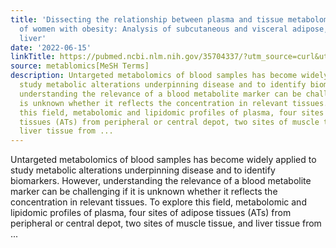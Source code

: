```yaml
---
title: 'Dissecting the relationship between plasma and tissue metabolome in a cohort
  of women with obesity: Analysis of subcutaneous and visceral adipose, muscle, and
  liver'
date: '2022-06-15'
linkTitle: https://pubmed.ncbi.nlm.nih.gov/35704337/?utm_source=curl&utm_medium=rss&utm_campaign=pubmed-2&utm_content=1Zkrxt7ktlCbHBXEV3v65xxSnkSWNsJ1A6Fq3gBniKhGfIUslK&fc=20210907212339&ff=20220617211724&v=2.17.6
source: metablomics[MeSH Terms]
description: Untargeted metabolomics of blood samples has become widely applied to
  study metabolic alterations underpinning disease and to identify biomarkers. However,
  understanding the relevance of a blood metabolite marker can be challenging if it
  is unknown whether it reflects the concentration in relevant tissues. To explore
  this field, metabolomic and lipidomic profiles of plasma, four sites of adipose
  tissues (ATs) from peripheral or central depot, two sites of muscle tissue, and
  liver tissue from ...
---
```

Untargeted metabolomics of blood samples has become widely applied to study metabolic alterations underpinning disease and to identify biomarkers. However, understanding the relevance of a blood metabolite marker can be challenging if it is unknown whether it reflects the concentration in relevant tissues. To explore this field, metabolomic and lipidomic profiles of plasma, four sites of adipose tissues (ATs) from peripheral or central depot, two sites of muscle tissue, and liver tissue from ...